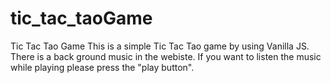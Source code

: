 # tic_tac_taoGame
Tic Tac Tao Game 
This is a simple Tic Tac Tao game by using Vanilla JS. 
There is a back ground music in the webiste. If you want to listen the music while playing please press the "play button".
